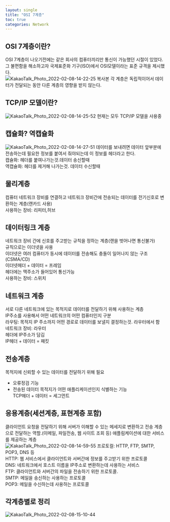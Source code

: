 ```yaml
---
layout: single
title: "OSI 7계층"
toc: true
categories: Network
---
```


## OSI 7계층이란?
OSI 7계층이 나오기전에는 같은 회사의 컴퓨터끼리만 통신이 가능했던 시절이 있었다.   
그 불편함을 해소하고자 국제표준화 기구(ISO)에서 OSI모델이라는 표준 규격을 제시했다.  
![KakaoTalk_Photo_2022-02-08-14-22-25 복사본](https://user-images.githubusercontent.com/74276716/152923440-9c35f97f-35bf-42fb-9e0c-b0a8f021016e.jpeg)
각 계층은 독립적이어서 데이터가 전달되는 동안 다른 계층의 영향을 받지 않는다.  

## TCP/IP 모델이란?
![KakaoTalk_Photo_2022-02-08-14-25-52](https://user-images.githubusercontent.com/74276716/152923768-0629192d-900a-4865-891f-980e85d6cf29.jpeg)
현재는 모두 TCP/IP 모델을 사용중

## 캡슐화? 역캡슐화
![KakaoTalk_Photo_2022-02-08-14-27-51](https://user-images.githubusercontent.com/74276716/152923986-121dcd04-a61d-4b73-87d0-8327e0cdd2b8.jpeg)
데이터를 보내려면 데이터 앞부분에 전송하는데 필요한 정보를 붙여서 줘야되는데 이 정보를 헤더라고 한다.  
캡슐화: 헤더를 붙여나가는것.데이터 송신할때  
역캡슐화: 헤더를 제거해 나가는것. 데이터 수신할때  

## 물리계층
컴퓨터 네트워크 장비를 연결하고 네트워크 장비간에 전송되는 데이터를 전기신호로 변환하는 계층(랜카드 사용)  
사용하는 장비: 리피터,허브  

## 데이터링크 계층
네트워크 장비 간에 신호를 주고받는 규칙을 정하는 계층(랜을 벗어나면 통신불가)  
규칙으로는 이더넷을 사용  
이더넷은 여러 컴퓨터가 동시에 데이터를 전송해도 충돌이 일어나지 않는 구조(CSMA/CD)  
이더넷헤더 + 데이터 = 프레임  
헤더에는 맥주소가 들어있어 통신가능  
사용하는 장비: 스위치  

## 네트워크 계층
서로 다른 네트워크에 있는 목적지로 데이터를 전달하기 위해 사용하는 계층  
IP주소를 사용해서 어떤 네트워크의 어떤 컴퓨터인지 구분  
라우팅: 목적지 IP 주소까지 어떤 경로로 데이터를 보낼지 결정하는것. 라우터에서 함  
네트워크 장비: 라우터  
헤더에 IP주소가 담김  
IP헤더 + 데이터 = 패킷  

## 전송계층
목적지에 신뢰할 수 있는 데이터를 전달하기 위해 필요  
- 오류정검 기능  
- 전송된 데이터 목적지가 어떤 애플리케이션인지 식별하는 기능  
TCP헤더 + 데이터 = 세그먼트  

## 응용계층(세션계층, 표현계층 포함)
클라이언트 요청을 전달하기 위해 서버가 이해할 수 있는 메세지로 변환하고 전송 계층으로 전달하는 역할.(이메일, 파일전송, 웹 사이트 조회 등) 애플림케이션에 대한 서비스를 제공하는 계층  
![KakaoTalk_Photo_2022-02-08-14-59-55](https://user-images.githubusercontent.com/74276716/152927442-20cf2b31-2ad4-41c8-95be-93aa5e91f463.jpeg)
프로토컬: HTTP, FTP, SMTP, POP3, DNS 등  
HTTP: 웹 서비스에서 클라이언트와 서버간에 정보를 주고받기 위한 프로토콜    
DNS: 네트워크에서 호스트 이름을 IP주소로 변환하는데 사용하는 서비스   
FTP: 클라이언트와 서버간의 파일을 전송하기 위한 프로토콜.   
SMTP: 메일을 송신하는 사용하는 프로토콜   
POP3: 메일을 수신하는데 사용하는 프로토콜   

## 각계층별로 정리
![KakaoTalk_Photo_2022-02-08-15-10-44](https://user-images.githubusercontent.com/74276716/152928597-a72dd608-609c-4387-a79c-b13a2f78efa9.jpeg)
